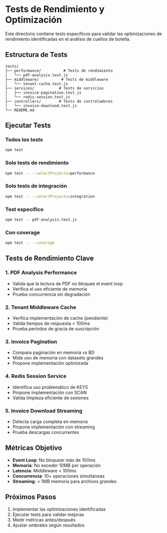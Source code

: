 # Tests de Rendimiento y Optimización

Este directorio contiene tests específicos para validar las optimizaciones de rendimiento identificadas en el análisis de cuellos de botella.

## Estructura de Tests

```
tests/
├── performance/          # Tests de rendimiento
│   └── pdf-analysis.test.js
├── middleware/          # Tests de middleware
│   └── tenant-cache.test.js
├── services/           # Tests de servicios
│   ├── invoice-pagination.test.js
│   └── redis-session.test.js
├── controllers/        # Tests de controladores
│   └── invoice-download.test.js
└── README.md
```

## Ejecutar Tests

### Todos los tests
```bash
npm test
```

### Solo tests de rendimiento
```bash
npm test -- --selectProjects=performance
```

### Solo tests de integración
```bash
npm test -- --selectProjects=integration
```

### Test específico
```bash
npm test -- pdf-analysis.test.js
```

### Con coverage
```bash
npm test -- --coverage
```

## Tests de Rendimiento Clave

### 1. PDF Analysis Performance
- Valida que la lectura de PDF no bloquee el event loop
- Verifica el uso eficiente de memoria
- Prueba concurrencia sin degradación

### 2. Tenant Middleware Cache
- Verifica implementación de cache (pendiente)
- Valida tiempos de respuesta < 100ms
- Prueba períodos de gracia de suscripción

### 3. Invoice Pagination
- Compara paginación en memoria vs BD
- Mide uso de memoria con datasets grandes
- Propone implementación optimizada

### 4. Redis Session Service
- Identifica uso problemático de KEYS
- Propone implementación con SCAN
- Valida limpieza eficiente de sesiones

### 5. Invoice Download Streaming
- Detecta carga completa en memoria
- Propone implementación con streaming
- Prueba descargas concurrentes

## Métricas Objetivo

- **Event Loop**: No bloquear más de 100ms
- **Memoria**: No exceder 10MB por operación
- **Latencia**: Middleware < 100ms
- **Concurrencia**: 10+ operaciones simultáneas
- **Streaming**: < 1MB memoria para archivos grandes

## Próximos Pasos

1. Implementar las optimizaciones identificadas
2. Ejecutar tests para validar mejoras
3. Medir métricas antes/después
4. Ajustar umbrales según resultados
